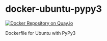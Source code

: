 docker-ubuntu-pypy3
===================
[![Docker Repository on Quay.io](https://quay.io/repository/nikicat/ubuntu-pypy3/status "Docker Repository on Quay.io")](https://quay.io/repository/nikicat/ubuntu-pypy3)

Dockerfile for Ubuntu with PyPy3

